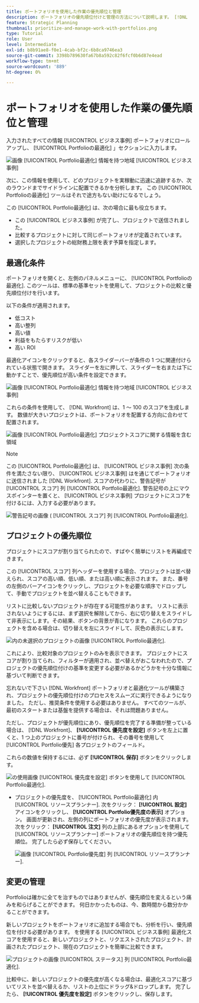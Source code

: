 ```yaml
---
title: ポートフォリオを使用した作業の優先順位と管理
description: ポートフォリオの優先順位付けと管理の方法について説明します。 [!DNL  Workfront].
feature: Strategic Planning
thumbnail: prioritize-and-manage-work-with-portfolios.png
type: Tutorial
role: User
level: Intermediate
exl-id: b8b91ae8-f0e1-4cab-bf2c-6b8ca9746ea3
source-git-commit: 3398b789630fa67b8a592c82f6fcf0b6d87e4ead
workflow-type: tm+mt
source-wordcount: '889'
ht-degree: 0%

---
```


# ポートフォリオを使用した作業の優先順位と管理

入力されたすべての情報 [!UICONTROL ビジネス事例] ポートフォリオにロールアップし、 [!UICONTROL Portfolioの最適化] 」セクションに入力します。

![画像 [!UICONTROL Portfolio最適化] 情報を持つ地域 [!UICONTROL ビジネス事例]](assets/10-portfolio-management9.png)

次に、この情報を使用して、どのプロジェクトを実稼動に迅速に追跡するか、次のラウンドまでサイドラインに配置できるかを分析します。 この [!UICONTROL Portfolioの最適化] ツールはそれで途方もない助けになるでしょう。

この [!UICONTROL Portfolio最適化] は、次の場合に最も役立ちます。

* この [!UICONTROL ビジネス事例] が完了し、プロジェクトで送信されました。
* 比較するプロジェクトに対して同じポートフォリオが定義されています。
* 選択したプロジェクトの総財務上限を表す予算を指定します。

## 最適化条件

ポートフォリオを開くと、左側のパネルメニューに、 [!UICONTROL Portfolioの最適化]. このツールは、標準の基準セットを使用して、プロジェクトの比較と優先順位付けを行います。

以下の条件が適用されます。

* 低コスト
* 高い整列
* 高い値
* 利益をもたらすリスクが低い
* 高い ROI

最適化アイコンをクリックすると、各スライダーバーが条件の 1 つに関連付けられている状態で開きます。 スライダーを左に押して、スライダーを右または下に動かすことで、優先順位が高い条件を設定できます。

![画像 [!UICONTROL Portfolio最適化] 情報を持つ地域 [!UICONTROL ビジネス事例]](assets/11-portfolio-management10.png)

これらの条件を使用して、 [!DNL Workfront] は、1 ～ 100 のスコアを生成します。 数値が大きいプロジェクトは、ポートフォリオを配置する方向に合わせて配置されます。

![画像 [!UICONTROL Portfolio最適化] プロジェクトスコアに関する情報を含む領域](assets/12-portfolio-management14.png)

>[!NOTE]
>
>この [!UICONTROL Portfolio最適化] は、 [!UICONTROL ビジネス事例] 次の条件を満たさない限り、 [!UICONTROL ビジネス事例] はを通じてポートフォリオに送信されました [!DNL Workfront]. スコアの代わりに、警告記号が [!UICONTROL スコア] 列 [!UICONTROL Portfolio最適化]. 警告記号の上にマウスポインターを置くと、 [!UICONTROL ビジネス事例] プロジェクトにスコアを付けるには、入力する必要があります。

![警告記号の画像 ( [!UICONTROL スコア] 列 [!UICONTROL Portfolio最適化].](assets/13-portfolio-management12.png)

## プロジェクトの優先順位

プロジェクトにスコアが割り当てられたので、すばやく簡単にリストを再編成できます。

この [!UICONTROL スコア] 列ヘッダーを使用する場合、プロジェクトは並べ替えられ、スコアの高い順、低い順、または高い順に表示されます。 また、番号の左側のバーアイコンをクリックし、プロジェクトを必要な順序でドロップして、手動でプロジェクトを並べ替えることもできます。

リストに比較しないプロジェクトが存在する可能性があります。 リストに表示されないようにするには、まず選択を解除してから、右に切り替えをスライドして非表示にします。その結果、ボタンの背景が青になります。 これらのプロジェクトを含める場合は、切り替えを左にスライドして、灰色の表示にします。

![内の未選択のプロジェクトの画像 [!UICONTROL Portfolio最適化].](assets/14-portfolio-management13.png)

これにより、比較対象のプロジェクトのみを表示できます。 プロジェクトにスコアが割り当てられ、フィルターが適用され、並べ替えがおこなわれたので、プロジェクトの優先順位付けの基準を変更する必要があるかどうかを十分な情報に基づいて判断できます。

忘れないで下さい [!DNL Workfront] ポートフォリオと最適化ツールが構築され、プロジェクトの優先順位付けのプロセスをスムーズに実行できるようになりました。 ただし、推奨条件を使用する必要はありません。 すべてのツールが、最初のスタートまたは基盤を提供する場合は、それは問題ありません。

ただし、プロジェクトが優先順位にあり、優先順位を完了する準備が整っている場合は、 [!DNL Workfront]、 **[!UICONTROL 優先度を設定]** ボタンを左上に置くと、1 つ上のプロジェクトに番号が付けられ、その番号を使用して [!UICONTROL Portfolio優先] 各プロジェクトのフィールド。

これらの数値を保持するには、必ず **[!UICONTROL 保存]** ボタンをクリックします。

![の使用画像 [!UICONTROL 優先度を設定] ボタンを使用して [!UICONTROL Portfolio最適化].](assets/15-portfolio-management15.png)

<!-- 
Pro-tips graphic
-->

* プロジェクトの優先度を、 [!UICONTROL Portfolio最適化] 内 [!UICONTROL リソースプランナー]. 次をクリック： **[!UICONTROL 設定]** アイコンをクリックし、 **[!UICONTROL Portfolio優先度の表示]** オプション。 画面が更新され、左側の列にポートフォリオの優先度が表示されます。 次をクリック： **[!UICONTROL 注文]** 列の上部にあるオプションを使用して [!UICONTROL リソースプランナー] ポートフォリオの優先順位を持つ優先順位。 完了したら必ず保存してください。

   ![画像 [!UICONTROL Portfolio優先度] 列 [!UICONTROL リソースプランナー].](assets/16-portfolio-management17.png)

## 変更の管理

Portfolioは確かに全てを治すものではありませんが、優先順位を変えるという痛みを和らげることができます。 何日かかったものは、今、数時間から数分かかることができます。

新しいプロジェクトをポートフォリオに追加する場合でも、分析を行い、優先順位を付ける必要があります。 を使用する [!UICONTROL ビジネス事例] 最適化スコアを使用すると、新しいプロジェクトと、リクエストされたプロジェクト、計画されたプロジェクト、現在のプロジェクトを簡単に比較できます。

![プロジェクトの画像 [!UICONTROL ステータス] 列 [!UICONTROL Portfolio最適化].](assets/17-project-management16.png)

比較中に、新しいプロジェクトの優先度が高くなる場合は、最適化スコアに基づいてリストを並べ替えるか、リストの上位にドラッグ&amp;ドロップします。 完了したら、 **[!UICONTROL 優先度を設定]** ボタンをクリックし、保存します。

<!-- Learn more graphic and documentation article links

* Portfolio Optimizer overview 
* Optimize projects in the Portfolio Optimizer 
* Overview of the Portfolio Optimizer score 
* Prioritizing projects in the Portfolio Optimizer

-->
